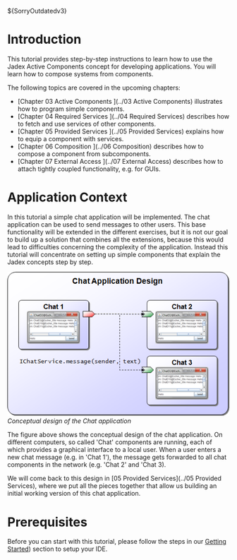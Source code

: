 ${SorryOutdatedv3}

# Introduction

This tutorial provides step-by-step instructions to learn how to use the Jadex Active Components concept for developing applications. You will learn how to compose systems from components. 

The following topics are covered in the upcoming chapters:

-   [Chapter 03 Active Components ](../03 Active Components)  illustrates how to program simple components.
-   [Chapter 04 Required Services ](../04 Required Services)  describes how to fetch and use services of other components.
-   [Chapter 05 Provided Services ](../05 Provided Services)  explains how to equip a component with services.
-   [Chapter 06 Composition ](../06 Composition)  describes how to compose a component from subcomponents.
-   [Chapter 07 External Access ](../07 External Access)  describes how to attach tightly coupled functionality, e.g. for GUIs.

# Application Context

In this tutorial a simple chat application will be implemented. The chat application can be used to send messages to other users. This base functionality will be extended in the different exercises, but it is not our goal to build up a solution that combines all the extensions, because this would lead to difficulties concerning the complexity of the application. Instead this tutorial will concentrate on setting up simple components that explain the Jadex concepts step by step.

![AC Tutorial.01 Introduction@chatdesign.png](chatdesign.png)  
*Conceptual design of the Chat application*

The figure above shows the conceptual design of the chat application. On different computers, so called 'Chat' components are running, each of which provides a graphical interface to a local user. When a user enters a new chat message (e.g. in 'Chat 1'), the message gets forwarded to all chat components in the network (e.g. 'Chat 2' and 'Chat 3).

We will come back to this design in [05 Provided Services](../05 Provided Services), where we put all the pieces together that allow us building an initial working version of this chat application.


# Prerequisites
Before you can start with this tutorial, please follow the steps in our [Getting Started](../../../getting-started/getting-started/#ide-setup)) section to setup your IDE.
